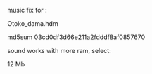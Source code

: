 music fix for : 

Otoko_dama.hdm 

md5sum 03cd0df3d66e211a2fdddf8af0857670

sound works with more ram, select:

12 Mb
